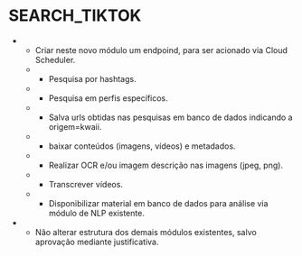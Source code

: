 # SEARCH_TIKTOK

* - Criar neste novo módulo um endpoind, para ser acionado via Cloud Scheduler.
  * - Pesquisa por hashtags.
  * - Pesquisa em perfis específicos. 
  * - Salva urls obtidas nas pesquisas em banco de dados indicando a origem=kwaii.
  * - baixar conteúdos (imagens, vídeos) e metadados.
  * - Realizar OCR e/ou imagem descrição nas imagens (jpeg, png).
  * - Transcrever vídeos.
  * - Disponibilizar material em banco de dados para análise via módulo de NLP existente.
* - Não alterar estrutura dos demais módulos existentes, salvo aprovação mediante justificativa.
